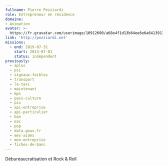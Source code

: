 ```yaml
---
fullname: Pierre Pezziardi
role: Entrepreneur en résidence
domaine:
- Animation
avatar: >-
  https://fr.gravatar.com/userimage/10912600/a68e4f1d13b64ee6e6a64139131371d1.jpg?size=512
link: 'http://pezziardi.net'
missions:
  - end: 2019-07-31
    start: 2013-07-01
    status: independent
previously:
  - aplus
  - psi
  - signaux-faibles
  - transport
  - le-taxi
  - maintenant
  - mps
  - pass-culture
  - pix
  - api-entreprise
  - api-particulier
  - ban
  - eac
  - pop
  - data.gouv.fr
  - mes-aides
  - mon-entreprise
  - fiches-de-banc
---
```


Débureaucratisation et Rock & Roll
